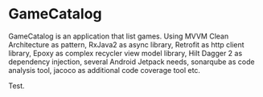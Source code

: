 # GameCatalog
GameCatalog is an application that list games. Using MVVM Clean Architecture as pattern, RxJava2 as async library, Retrofit as http client library, Epoxy as complex recycler view model library, Hilt Dagger 2 as dependency injection, several Android Jetpack needs, sonarqube as code analysis tool, jacoco as additional code coverage tool etc.

Test.